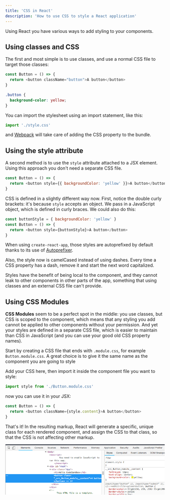 ```yaml
---
title: 'CSS in React'
description: 'How to use CSS to style a React application'
---
```


Using React you have various ways to add styling to your components.

## Using classes and CSS

The first and most simple is to use classes, and use a normal CSS file to target those classes:

```js
const Button = () => {
  return <button className="button">A button</button>
}
```

```css
.button {
  background-color: yellow;
}
```

You can import the stylesheet using an import statement, like this:

```js
import './style.css'
```

and [Webpack](https://flaviocopes.com/webpack/) will take care of adding the CSS property to the bundle.

## Using the style attribute

A second method is to use the `style` attribute attached to a JSX element. Using this approach you don't need a separate CSS file.

```js
const Button = () => {
  return <button style={{ backgroundColor: 'yellow' }}>A button</button>
}
```

CSS is defined in a slightly different way now. First, notice the double curly brackets: it's because `style` accepts an object. We pass in a JavaScript object, which is defined in curly braces. We could also do this:

```js
const buttonStyle = { backgroundColor: 'yellow' }
const Button = () => {
  return <button style={buttonStyle}>A button</button>
}
```

When using `create-react-app`, those styles are autoprefixed by default thanks to its use of [Autoprefixer](https://github.com/postcss/autoprefixer).

Also, the style now is camelCased instead of using dashes. Every time a CSS property has a dash, remove it and start the next word capitalized.

Styles have the benefit of being local to the component, and they cannot leak to other components in other parts of the app, something that using classes and an external CSS file can't provide.

## Using CSS Modules

**CSS Modules** seem to be a perfect spot in the middle: you use classes, but CSS is scoped to the component, which means that any styling you add cannot be applied to other components without your permission. And yet your styles are defined in a separate CSS file, which is easier to maintain than CSS in JavaScript (and you can use your good old CSS property names).

Start by creating a CSS file that ends with `.module.css`, for example `Button.module.css`. A great choice is to give it the same name as the component you are going to style

Add your CSS here, then import it inside the component file you want to style:

```js
import style from './Button.module.css'
```

now you can use it in your JSX:

```js
const Button = () => {
  return <button className={style.content}>A button</button>
}
```

That's it! In the resulting markup, React will generate a specific, unique class for each rendered component, and assign the CSS to that class, so that the CSS is not affecting other markup.

![CSS Modules in React](css-modules.png)
